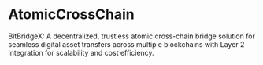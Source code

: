 # AtomicCrossChain
BitBridgeX: A decentralized, trustless atomic cross-chain bridge solution for seamless digital asset transfers across multiple blockchains with Layer 2 integration for scalability and cost efficiency. 
